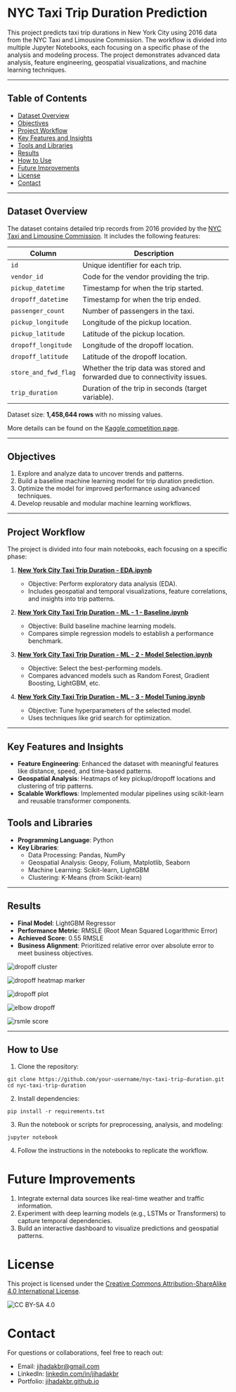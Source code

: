 # NYC Taxi Trip Duration Prediction

This project predicts taxi trip durations in New York City using 2016 data from the NYC Taxi and Limousine Commission. The workflow is divided into multiple Jupyter Notebooks, each focusing on a specific phase of the analysis and modeling process. The project demonstrates advanced data analysis, feature engineering, geospatial visualizations, and machine learning techniques.

---

## Table of Contents

- [Dataset Overview](#dataset-overview)
- [Objectives](#objectives)
- [Project Workflow](#project-workflow)
- [Key Features and Insights](#key-features-and-insights)
- [Tools and Libraries](#tools-and-libraries)
- [Results](#results)
- [How to Use](#how-to-use)
- [Future Improvements](#future-improvements)
- [License](#license)
- [Contact](#contact)

---

## Dataset Overview

The dataset contains detailed trip records from 2016 provided by the [NYC Taxi and Limousine Commission](https://www.kaggle.com/competitions/nyc-taxi-trip-duration). It includes the following features:

| **Column**            | **Description**                                                                 |
|------------------------|---------------------------------------------------------------------------------|
| `id`                  | Unique identifier for each trip.                                               |
| `vendor_id`           | Code for the vendor providing the trip.                                        |
| `pickup_datetime`     | Timestamp for when the trip started.                                           |
| `dropoff_datetime`    | Timestamp for when the trip ended.                                             |
| `passenger_count`     | Number of passengers in the taxi.                                              |
| `pickup_longitude`    | Longitude of the pickup location.                                              |
| `pickup_latitude`     | Latitude of the pickup location.                                               |
| `dropoff_longitude`   | Longitude of the dropoff location.                                             |
| `dropoff_latitude`    | Latitude of the dropoff location.                                              |
| `store_and_fwd_flag`  | Whether the trip data was stored and forwarded due to connectivity issues.      |
| `trip_duration`       | Duration of the trip in seconds (target variable).                             |

Dataset size: **1,458,644 rows** with no missing values.

More details can be found on the [Kaggle competition page](https://www.kaggle.com/competitions/nyc-taxi-trip-duration).

---

## Objectives

1. Explore and analyze data to uncover trends and patterns.
2. Build a baseline machine learning model for trip duration prediction.
3. Optimize the model for improved performance using advanced techniques.
4. Develop reusable and modular machine learning workflows.

---

## Project Workflow

The project is divided into four main notebooks, each focusing on a specific phase:

1. **[New York City Taxi Trip Duration - EDA.ipynb](https://github.com/jihadakbr/new-york-city-taxi-trip-duration/blob/main/New%20York%20City%20Taxi%20Trip%20Duration%20-%20EDA.ipynb)**  
   - Objective: Perform exploratory data analysis (EDA).
   - Includes geospatial and temporal visualizations, feature correlations, and insights into trip patterns.

2. **[New York City Taxi Trip Duration - ML - 1 - Baseline.ipynb](https://github.com/jihadakbr/new-york-city-taxi-trip-duration/blob/main/New%20York%20City%20Taxi%20Trip%20Duration%20-%20ML%20-%201%20-%20Baseline.ipynb)**  
   - Objective: Build baseline machine learning models.
   - Compares simple regression models to establish a performance benchmark.

3. **[New York City Taxi Trip Duration - ML - 2 - Model Selection.ipynb](https://github.com/jihadakbr/new-york-city-taxi-trip-duration/blob/main/New%20York%20City%20Taxi%20Trip%20Duration%20-%20ML%20-%202%20-%20Model%20Selection.ipynb)**  
   - Objective: Select the best-performing models.
   - Compares advanced models such as Random Forest, Gradient Boosting, LightGBM, etc.

4. **[New York City Taxi Trip Duration - ML - 3 - Model Tuning.ipynb](https://github.com/jihadakbr/new-york-city-taxi-trip-duration/blob/main/New%20York%20City%20Taxi%20Trip%20Duration%20-%20ML%20-%203%20-%20Model%20Tuning.ipynb)**  
   - Objective: Tune hyperparameters of the selected model.
   - Uses techniques like grid search for optimization.

---

## Key Features and Insights

- **Feature Engineering**: Enhanced the dataset with meaningful features like distance, speed, and time-based patterns.
- **Geospatial Analysis**: Heatmaps of key pickup/dropoff locations and clustering of trip patterns.
- **Scalable Workflows**: Implemented modular pipelines using scikit-learn and reusable transformer components.

## Tools and Libraries

- **Programming Language**: Python
- **Key Libraries**:
  - Data Processing: Pandas, NumPy
  - Geospatial Analysis: Geopy, Folium, Matplotlib, Seaborn
  - Machine Learning: Scikit-learn, LightGBM
  - Clustering: K-Means (from Scikit-learn)

---

## Results

- **Final Model**: LightGBM Regressor
- **Performance Metric**: RMSLE (Root Mean Squared Logarithmic Error)
- **Achieved Score**: 0.55 RMSLE
- **Business Alignment**: Prioritized relative error over absolute error to meet business objectives.

![dropoff cluster](https://raw.githubusercontent.com/jihadakbr/new-york-city-taxi-trip-duration/refs/heads/main/img/dropoff_cluster.png)

![dropoff heatmap marker](https://raw.githubusercontent.com/jihadakbr/new-york-city-taxi-trip-duration/refs/heads/main/img/dropoff_heatmap_marker.png)

![dropoff plot](https://raw.githubusercontent.com/jihadakbr/new-york-city-taxi-trip-duration/refs/heads/main/img/dropoff_plot.png)

![elbow dropoff](https://raw.githubusercontent.com/jihadakbr/new-york-city-taxi-trip-duration/refs/heads/main/img/elbow_dropoff.png)

![rsmle score](https://raw.githubusercontent.com/jihadakbr/new-york-city-taxi-trip-duration/refs/heads/main/img/rsmle_score.png)

---

## How to Use

1. Clone the repository:
```
git clone https://github.com/your-username/nyc-taxi-trip-duration.git
cd nyc-taxi-trip-duration
```
2. Install dependencies:
```
pip install -r requirements.txt
```
3. Run the notebook or scripts for preprocessing, analysis, and modeling:
```
jupyter notebook
```
4. Follow the instructions in the notebooks to replicate the workflow.


# Future Improvements

1. Integrate external data sources like real-time weather and traffic information.
2. Experiment with deep learning models (e.g., LSTMs or Transformers) to capture temporal dependencies.
3. Build an interactive dashboard to visualize predictions and geospatial patterns.

# License

This project is licensed under the [Creative Commons Attribution-ShareAlike 4.0 International License](LICENSE).

![CC BY-SA 4.0](https://mirrors.creativecommons.org/presskit/buttons/88x31/svg/by-sa.svg)

# Contact
For questions or collaborations, feel free to reach out:

- Email: [jihadakbr@gmail.com](mailto:jihadakbr@gmail.com)
- LinkedIn: [linkedin.com/in/jihadakbr](https://www.linkedin.com/in/jihadakbr)
- Portfolio: [jihadakbr.github.io](https://jihadakbr.github.io/)
